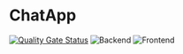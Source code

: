 # ChatApp
[![Quality Gate Status](https://sonarcloud.io/api/project_badges/measure?project=Michelle-Hung_ChatApp&metric=alert_status)](https://sonarcloud.io/summary/new_code?id=Michelle-Hung_ChatApp)
![Backend](https://github.com/Michelle-Hung/ChatApp/actions/workflows/dotnet.yml/badge.svg)
![Frontend](https://github.com/Michelle-Hung/ChatApp/actions/workflows/node.js.yml/badge.svg)
